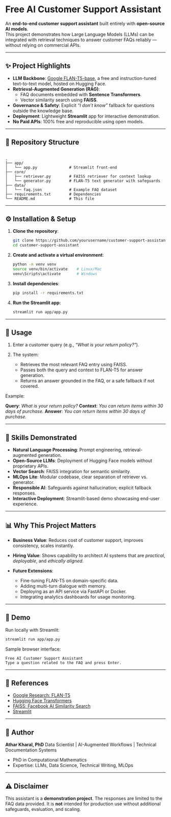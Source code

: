 # Free AI Customer Support Assistant

An **end-to-end customer support assistant** built entirely with **open-source AI models**.  
This project demonstrates how Large Language Models (LLMs) can be integrated with retrieval techniques to answer customer FAQs reliably — without relying on commercial APIs.

---

## ✨ Project Highlights

- **LLM Backbone**: [Google FLAN-T5-base](https://huggingface.co/google/flan-t5-base), a free and instruction-tuned text-to-text model, hosted on Hugging Face.
- **Retrieval-Augmented Generation (RAG)**:
  - FAQ documents embedded with **Sentence Transformers**.
  - Vector similarity search using **FAISS**.
- **Governance & Safety**: Explicit _“I don’t know”_ fallback for questions outside the knowledge base.
- **Deployment**: Lightweight **Streamlit** app for interactive demonstration.
- **No Paid APIs**: 100% free and reproducible using open models.

---

## 📂 Repository Structure

```

.
├── app/
│   └── app.py              # Streamlit front-end
├── core/
│   ├── retriever.py        # FAISS retriever for context lookup
│   └── generator.py        # FLAN-T5 text generator with safeguards
├── data/
│   └── faq.json            # Example FAQ dataset
├── requirements.txt        # Dependencies
└── README.md               # This file

```

---

## ⚙️ Installation & Setup

1. **Clone the repository**:

   ```bash
   git clone https://github.com/yourusername/customer-support-assistant.git
   cd customer-support-assistant
   ```

2. **Create and activate a virtual environment**:

   ```bash
   python -m venv venv
   source venv/bin/activate    # Linux/Mac
   venv\Scripts\activate       # Windows
   ```

3. **Install dependencies**:

   ```bash
   pip install -r requirements.txt
   ```

4. **Run the Streamlit app**:

   ```bash
   streamlit run app/app.py
   ```

---

## 🎯 Usage

1. Enter a customer query (e.g., _“What is your return policy?”_).
2. The system:

   - Retrieves the most relevant FAQ entry using FAISS.
   - Passes both the query and context to FLAN-T5 for answer generation.
   - Returns an answer grounded in the FAQ, or a safe fallback if not covered.

Example:

**Query**: _What is your return policy?_
**Context**: _You can return items within 30 days of purchase._
**Answer**: _You can return items within 30 days of purchase._

---

## 🧠 Skills Demonstrated

- **Natural Language Processing**: Prompt engineering, retrieval-augmented generation.
- **Open-Source LLMs**: Deployment of Hugging Face models without proprietary APIs.
- **Vector Search**: FAISS integration for semantic similarity.
- **MLOps Lite**: Modular codebase, clear separation of retriever vs. generator.
- **Responsible AI**: Safeguards against hallucination; explicit fallback responses.
- **Interactive Deployment**: Streamlit-based demo showcasing end-user experience.

---

## 📊 Why This Project Matters

- **Business Value**: Reduces cost of customer support, improves consistency, scales instantly.
- **Hiring Value**: Shows capability to architect AI systems that are _practical_, _deployable_, and _ethically aligned_.
- **Future Extensions**:

  - Fine-tuning FLAN-T5 on domain-specific data.
  - Adding multi-turn dialogue with memory.
  - Deploying as an API service via FastAPI or Docker.
  - Integrating analytics dashboards for usage monitoring.

---

## 🚀 Demo

Run locally with Streamlit:

```bash
streamlit run app/app.py
```

Sample browser interface:

```
Free AI Customer Support Assistant
Type a question related to the FAQ and press Enter.
```

---

## 📖 References

- [Google Research: FLAN-T5](https://arxiv.org/abs/2210.11416)
- [Hugging Face Transformers](https://huggingface.co/docs/transformers)
- [FAISS: Facebook AI Similarity Search](https://github.com/facebookresearch/faiss)
- [Streamlit](https://streamlit.io/)

---

## 👤 Author

**Athar Kharal, PhD**
Data Scientist | AI-Augmented Workflows | Technical Documentation Systems

- PhD in Computational Mathematics
- Expertise: LLMs, Data Science, Technical Writing, MLOps

---

## ⚠️ Disclaimer

This assistant is a **demonstration project**.
The responses are limited to the FAQ data provided. It is **not** intended for production use without additional safeguards, evaluation, and scaling.
